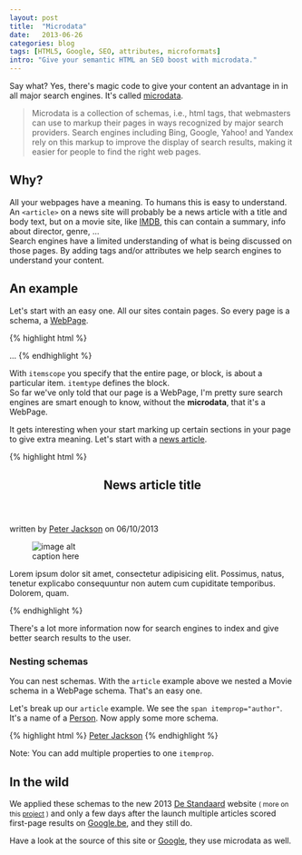 ```yaml
---
layout: post
title:  "Microdata"
date:   2013-06-26
categories: blog
tags: [HTML5, Google, SEO, attributes, microformats]
intro: "Give your semantic HTML an SEO boost with microdata."
---
```



Say what? Yes, there's magic code to give your content an advantage in in all major search engines. It's called <a href="http://schema.org">microdata</a>.

> Microdata is a collection of schemas, i.e., html tags, that webmasters can use to markup their pages in ways recognized by major search providers. Search engines including Bing, Google, Yahoo! and Yandex rely on this markup to improve the display of search results, making it easier for people to find the right web pages.

## Why?

All your webpages have a meaning. To humans this is easy to understand. An <code>&lt;article&gt;</code> on a news site will probably be a news article with a title and body text, but on a movie site, like <a href="http://imdb.com">IMDB</a>, this can contain a summary, info about director, genre, &hellip; <br> Search engines have a limited understanding of what is being discussed on those pages. By adding tags and/or attributes we help search engines to understand your content.

## An example

Let's start with an easy one. All our sites contain pages. So every page is a schema, a <a href="http://schema.org/WebPage">WebPage</a>.

{% highlight html %}
<html itemscope itemtype="http://schema.org/WebPage">
    ...
</html>
{% endhighlight %}

With <code>itemscope</code> you specify that the entire page, or block, is about a particular item. <code>itemtype</code> defines the block. <br> So far we've only told that our page is a WebPage, I'm pretty sure search engines are smart enough to know, without the <strong>microdata</strong>, that it's a WebPage.

It gets interesting when your start marking up certain sections in your page to give extra meaning. Let's start with a <a href="http://schema.org/NewsArticle">news article</a>.</p>

{% highlight html %}
<article itemscope itemtype="http://schema.org/NewsArticle">
    <header>
        <h1 itemprop="name">News article title</h1>
    </header>
    <footer>written by <span itemprop="author"><a href="/profile/peter-jackson/">Peter Jackson</a></span> on <time datetime="2013-06-10" itemprop="datePublished">06/10/2013</time></footer>
    <figure>
        <img src="http://placehold.it/600x300" alt="image alt" itemprop="image">
        <figcaption>caption here</figcaption>
    </figure>
    <div class="article__body" itemprop="articleBody">
        <p>Lorem ipsum dolor sit amet, consectetur adipisicing elit. Possimus, natus, tenetur explicabo consequuntur non autem cum cupiditate temporibus. Dolorem, quam.</p>
    </div>
</article>
{% endhighlight %}

There's a lot more information now for search engines to index and give better search results to the user.

### Nesting schemas

You can nest schemas. With the <code>article</code> example above we nested a Movie schema in a WebPage schema. That's an easy one.

Let's break up our <code>article</code> example. We see the <code>span itemprop="author"</code>. It's a name of a <a href="http://schema.org/Person">Person</a>. Now apply some more schema.

{% highlight html %}
<span itemprop="author" itemscope itemtype="http://schema.org/Person">
    <a href="/profile/peter-jackson/" itemprop="name url">Peter Jackson</a>
</span>
{% endhighlight %}

Note: You can add multiple properties to one <code>itemprop</code>.

## In the wild

We applied these schemas to the new 2013 <a href="http://standaard.be">De Standaard</a> website <small>( more on this <a href="/projects/2013/06/20/de-standaard.html">project</a> )</small> and only a few days after the launch multiple articles scored first-page results on <a href="http://google.be">Google.be</a>, and they still do.

Have a look at the source of this site or <a href="http://google.com">Google</a>, they use microdata as well.
